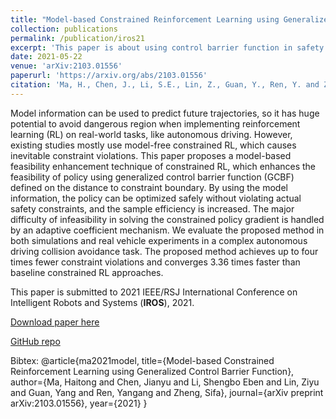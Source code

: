 ```yaml
---
title: "Model-based Constrained Reinforcement Learning using Generalized Control Barrier Function"
collection: publications
permalink: /publication/iros21
excerpt: 'This paper is about using control barrier function in safety guarantee of autonomous driving with real vehicle experiments. Submitted to 2021 IEEE/RSJ International Conference on Intelligent Robots and Systems (**IROS**), 2021.'
date: 2021-05-22
venue: 'arXiv:2103.01556'
paperurl: 'https://arxiv.org/abs/2103.01556'
citation: 'Ma, H., Chen, J., Li, S.E., Lin, Z., Guan, Y., Ren, Y. and Zheng, S., 2021. Model-based Constrained Reinforcement Learning using Generalized Control Barrier Function. arXiv preprint arXiv:2103.01556.'
---
```


Model information can be used to predict future trajectories, so it has huge potential to avoid dangerous region when implementing reinforcement learning (RL) on real-world tasks, like autonomous driving. However, existing studies mostly use model-free constrained RL, which causes inevitable constraint violations. This paper proposes a model-based feasibility enhancement technique of constrained RL, which enhances the feasibility of policy using generalized control barrier function (GCBF) defined on the distance to constraint boundary. By using the model information, the policy can be optimized safely without violating actual safety constraints, and the sample efficiency is increased. The major difficulty of infeasibility in solving the constrained policy gradient is handled by an adaptive coefficient mechanism. We evaluate the proposed method in both simulations and real vehicle experiments in a complex autonomous driving collision avoidance task. The proposed method achieves up to four times fewer constraint violations and converges 3.36 times faster than baseline constrained RL approaches.

This paper is submitted to 2021 IEEE/RSJ International Conference on Intelligent Robots and Systems (**IROS**),  2021.

[Download paper here](http://mahaitongdae.github.io/files/2103.01556.pdf)

[GitHub repo](https://github.com/mahaitongdae/safe_exp_env)

<!-- Recommended citation: Your Name, You. (2010). "Paper Title Number 2." <i>Journal 1</i>. 1(2). -->

Bibtex: 
@article{ma2021model,
  title={Model-based Constrained Reinforcement Learning using Generalized Control Barrier Function},
  author={Ma, Haitong and Chen, Jianyu and Li, Shengbo Eben and Lin, Ziyu and Guan, Yang and Ren, Yangang and Zheng, Sifa},
  journal={arXiv preprint arXiv:2103.01556},
  year={2021}
}

